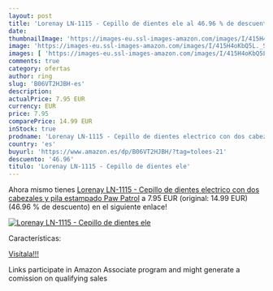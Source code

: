 ```yaml
---
layout: post
title: 'Lorenay LN-1115 - Cepillo de dientes ele al 46.96 % de descuento'
date: 
thumbnailImage: 'https://images-eu.ssl-images-amazon.com/images/I/415H4oKbQ5L._SL200_.jpg'
image: 'https://images-eu.ssl-images-amazon.com/images/I/415H4oKbQ5L._SL200_.jpg'
images: [ 'https://images-eu.ssl-images-amazon.com/images/I/415H4oKbQ5L._SL200_.jpg' ]
comments: true
category: ofertas
author: ring
slug: 'B06VT2HJBH-es'
description:
actualPrice: 7.95 EUR
currency: EUR
price: 7.95
comparePrice: 14.99 EUR
inStock: true
prodname: 'Lorenay LN-1115 - Cepillo de dientes electrico con dos cabezales y pila  estampado Paw Patrol'
country: 'es'
buyurl: 'https://www.amazon.es/dp/B06VT2HJBH/?tag=tolees-21'
descuento: '46.96'
titulo: 'Lorenay LN-1115 - Cepillo de dientes ele'
---
```


Ahora mismo tienes [Lorenay LN-1115 - Cepillo de dientes electrico con dos cabezales y pila  estampado Paw Patrol](https://www.amazon.es/dp/B06VT2HJBH/?tag=tolees-21) a 7.95 EUR (original: 14.99 EUR) (46.96 %  de descuento) en el siguiente enlace!

[![Lorenay LN-1115 - Cepillo de dientes ele](https://images-eu.ssl-images-amazon.com/images/I/415H4oKbQ5L._SL200_.jpg)](https://www.amazon.es/dp/B06VT2HJBH/?tag=tolees-21)

Características:


[Visítala!!!](https://www.amazon.es/dp/B06VT2HJBH/?tag=tolees-21)

Links participate in Amazon Associate program and might generate a comission on qualifying sales
